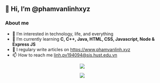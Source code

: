 <h2> 👋 Hi, I’m @phamvanlinhxyz </h2>
<h3>About me</h3>

- 👀 I’m interested in technology, life, and everything
- 🌱 I’m currently learning <b>C, C++, Java, HTML, CSS, Javascript, Node & Express JS</b>
- 📝 I regulary write articles on https://www.phamvanlinh.xyz
- 📫 How to reach me <a href="mailto:https://linh.pv194094@sis.hust.edu.vn" target="_blank" title="Email">linh.pv194094@sis.hust.edu.vn</a>

<p align="center">
  <img align="center" src="https://github-readme-stats.vercel.app/api?username=phamvanlinhxyz&show_icons=true&theme=tokyonight" />
</p>
<p align="center">
  <img align="center" src="https://github-readme-stats.vercel.app/api/top-langs/?username=anuraghazra&layout=compact&theme=tokyonight" />
</p>
<!---
phamvanlinhxyz/phamvanlinhxyz is a ✨ special ✨ repository because its `README.md` (this file) appears on your GitHub profile.
You can click the Preview link to take a look at your changes.
--->
